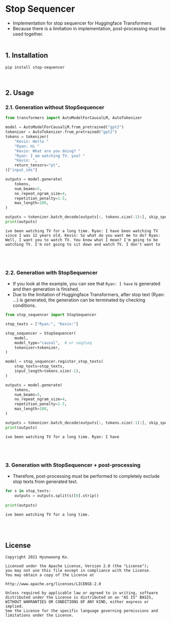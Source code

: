 # Stop Sequencer
- Implementation for stop sequencer for Huggingface Transformers
- Because there is a limitation in implementation, post-processing must be used together.
<br><br>
  
## 1. Installation
```console
pip install stop-sequencer
```
<br>

## 2. Usage
### 2.1. Generation without StopSequencer
```python
from transformers import AutoModelForCausalLM, AutoTokenizer

model = AutoModelForCausalLM.from_pretrained("gpt2")
tokenizer = AutoTokenizer.from_pretrained("gpt2")
tokens = tokenizer(
    "Kevin: Hello "
    "Ryan: Hi "
    "Kevin: What are you doing? "
    "Ryan: I am watching TV. you? "
    "Kevin: ",
    return_tensors="pt",
)["input_ids"]

outputs = model.generate(
    tokens,
    num_beams=5,
    no_repeat_ngram_size=4,
    repetition_penalty=1.5,
    max_length=100,
)

outputs = tokenizer.batch_decode(outputs[:, tokens.size(-1):], skip_special_tokens=True)[0]
print(outputs)
```
```
ive been watching TV for a long time. Ryan: I have been watching TV since I was 12 years old. Kevin: So what do you want me to do? Ryan: Well, I want you to watch TV. You know what I mean? I'm going to be watching TV. I'm not going to sit down and watch TV. I don't want to
```
<br><br>

### 2.2. Generation with StopSequencer
- If you look at the example, you can see that `Ryan: I have` is generated and then generation is finished.
- Due to the limitation of Huggingface Transformers, after stop text (Ryan: ...) is generated, the generation can be terminated by checking conditions.

```python
from stop_sequencer import StopSequencer

stop_texts = ["Ryan:", "Kevin:"]

stop_sequencer = StopSequencer(
    model,
    model_type="causal",  # or seq2seq
    tokenizer=tokenizer,
)

model = stop_sequencer.register_stop_texts(
    stop_texts=stop_texts,
    input_length=tokens.size(-1),
)

outputs = model.generate(
    tokens,
    num_beams=5,
    no_repeat_ngram_size=4,
    repetition_penalty=1.5,
    max_length=100,
)

outputs = tokenizer.batch_decode(outputs[:, tokens.size(-1):], skip_special_tokens=True)[0]
print(outputs)
```
```
ive been watching TV for a long time. Ryan: I have
```
<br><br>

### 3. Generation with StopSequencer + post-processing
- Therefore, post-processing must be performed to completely exclude stop texts from generated text.
```python
for s in stop_texts:
    outputs = outputs.split(s)[0].strip()
    
print(outputs)
```
```
ive been watching TV for a long time.
```
<br><br>

## License
```
Copyright 2021 Hyunwoong Ko.

Licensed under the Apache License, Version 2.0 (the "License");
you may not use this file except in compliance with the License.
You may obtain a copy of the License at

http://www.apache.org/licenses/LICENSE-2.0

Unless required by applicable law or agreed to in writing, software
distributed under the License is distributed on an "AS IS" BASIS,
WITHOUT WARRANTIES OR CONDITIONS OF ANY KIND, either express or implied.
See the License for the specific language governing permissions and
limitations under the License.
```
